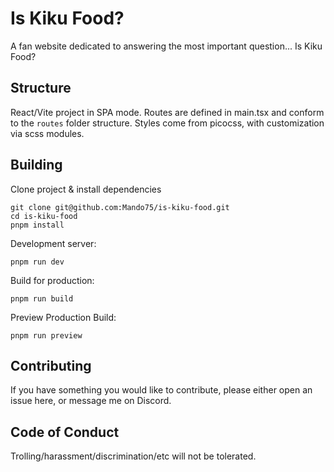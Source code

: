 # Is Kiku Food?

A fan website dedicated to answering the most important question... Is Kiku Food?

## Structure

React/Vite project in SPA mode. 
Routes are defined in main.tsx and conform to the `routes` folder structure.
Styles come from picocss, with customization via scss modules.

## Building

Clone project & install dependencies

```shell
git clone git@github.com:Mando75/is-kiku-food.git
cd is-kiku-food
pnpm install
```

Development server:

```shell
pnpm run dev
```

Build for production:
```shell
pnpm run build
```

Preview Production Build:
```shell
pnpm run preview
```

## Contributing

If you have something you would like to contribute, please either open an issue here, or message me on Discord.

## Code of Conduct

Trolling/harassment/discrimination/etc will not be tolerated. 
